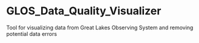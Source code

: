 # GLOS_Data_Quality_Visualizer
Tool for visualizing data from Great Lakes Observing System and removing potential data errors
